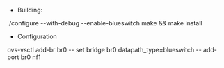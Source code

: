 - Building:

 ./configure --with-debug --enable-blueswitch
 make && make install

- Configuration

ovs-vsctl add-br br0 -- set bridge br0 datapath_type=blueswitch -- add-port br0 nf1
